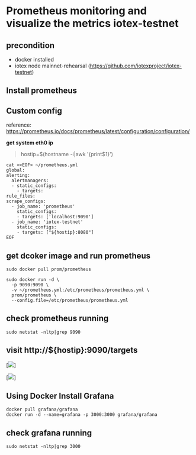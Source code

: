 # Prometheus monitoring and visualize the metrics iotex-testnet

## precondition

- docker installed
- iotex node mainnet-rehearsal (https://github.com/iotexproject/iotex-testnet)

## Install prometheus

## Custom config  
reference: https://prometheus.io/docs/prometheus/latest/configuration/configuration/

**get system eth0 ip**  

> hostip=$(hostname -i|awk '{print$1}')

    cat <<EOF> ~/prometheus.yml
    global:
    alerting:
      alertmanagers:
      - static_configs:
        - targets:
    rule_files:
    scrape_configs:
      - job_name: 'prometheus'
        static_configs:
        - targets: ['localhost:9090']
      - job_name: 'iotex-testnet'
        static_configs:
        - targets: ["${hostip}:8080"]
    EOF

## get dcoker image and run prometheus

    sudo docker pull prom/prometheus

    sudo docker run -d \
      -p 9090:9090 \
      -v ~/prometheus.yml:/etc/prometheus/prometheus.yml \
      prom/prometheus \
      --config.file=/etc/prometheus/prometheus.yml

## check prometheus running
    sudo netstat -nltp|grep 9090

## visit http://${hostip}:9090/targets
[![](https://github.com/feigu1984/iotex-testnet/blob/patch-1/monitoring/iotex_targets.png)]

[![](https://github.com/feigu1984/iotex-testnet/blob/patch-1/monitoring/iotex_metric.png)]


## Using Docker Install Grafana

    docker pull grafana/grafana
    docker run -d --name=grafana -p 3000:3000 grafana/grafana

## check grafana running

    sudo netstat -nltp|grep 3000

